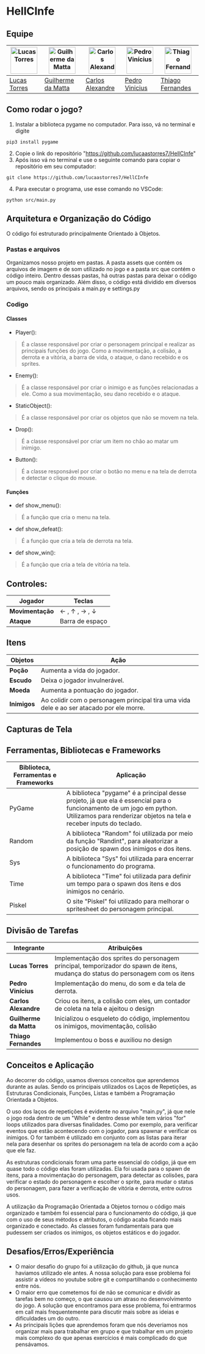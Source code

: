# HellCInfe
## Equipe
| <img src="https://avatars.githubusercontent.com/u/151575079?s=400&u=96fac0907f9100c143dc9f46242cacdf17af240f&v=4" alt="Lucas Torres" width="70" height="70"> | <img src="https://avatars.githubusercontent.com/u/92034541?v=4" alt="Guilherme da Matta" width="70" height="70"> | <img src="https://avatars.githubusercontent.com/u/141738614?v=4" alt="Carlos Alexandre" width="70" height="70"> | <img src="https://avatars.githubusercontent.com/u/82117231?v=4" alt="Pedro Vinícius" width="70" height="70"> | <img src="https://avatars.githubusercontent.com/u/165108906?v=4" alt="Thiago Fernandes" width="70" height="70"> |
| ---------------------------------------------------------------------------------------------------------------- | ------------------------------------------------------------------------------------------------------------------------- | ------------------------------------------------------------------------------------------------------------------ | ------------------------------------------------------------------------------------------------------------------ | --------------------------------------------------------------------------------------------------------------- |
| [Lucas Torres](mailto:lrts@cin.ufpe.br)                                                                         | [Guilherme da Matta](mailto:gpms@cin.ufpe.br)                                                                          | [Carlos Alexandre](mailto:cassj@cin.ufpe.br)                                                                          | [Pedro Vinicius](mailto:pvcb2@cin.ufpe.br)                                                                             | [Thiago Fernandes](mailto:tfls@cin.ufpe.br)

## Como rodar o jogo?
1. Instalar a biblioteca pygame no computador. Para isso, vá no terminal e digite
```
pip3 install pygame
```
2. Copie o link do repositório "https://github.com/lucaastorres7/HellCInfe"
3. Após isso vá no terminal e use o seguinte comando para copiar o repositório em seu computador:
```
git clone https://github.com/lucaastorres7/HellCInfe
```
4. Para executar o programa, use esse comando no VSCode:
```
python src/main.py
```

## Arquitetura e Organização do Código
O código foi estruturado principalmente Orientado à Objetos.

### Pastas e arquivos
Organizamos nosso projeto em pastas. A pasta assets que contém os arquivos de imagem e de som utilizado no jogo e a pasta src que contém o código inteiro. Dentro dessas pastas, há outras pastas para deixar o código um pouco mais organizado. Além disso, o código está dividido em diversos arquivos, sendo os principais a main.py e settings.py

### Codigo
#### Classes
- Player():
> É a classe responsável por criar o personagem principal e realizar as principais funções do jogo. Como a movimentação, a colisão, a derrota e a vitória, a barra de vida, o ataque, o dano recebido e os sprites.
- Enemy():
> É a classe responsável por criar o inimigo e as funções relacionadas a ele. Como a sua movimentação, seu dano recebido e o ataque.
- StaticObject():
>  É a classe responsável por criar os objetos que não se movem na tela.
- Drop():
> É a classe responsável por criar um item no chão ao matar um inimigo.
- Button():
> É a classe responsável por criar o botão no menu e na tela de derrota e detectar o clique do mouse.

#### Funções
- def show_menu():
> É a função que cria o menu na tela.
- def show_defeat():
> É a função que cria a tela de derrota na tela.
- def show_win():
> É a função que cria a tela de vitória na tela.

## Controles:
|    Jogador      |     Teclas    |
| ------------------- | ------------------- |
|  **Movimentação**|  &#8592; , &#8593; , &#8594; , &#8595; |
|  **Ataque** | Barra de espaço |

## Itens
|    Objetos     |     Ação    |
| ------------------- | ------------------- |
|  **Poção**|  Aumenta a vida do jogador. |
|  **Escudo** | Deixa o jogador invulnerável. |
|  **Moeda** | Aumenta a pontuação do jogador. |
|  **Inimigos** | Ao colidir com o personagem principal tira uma vida dele e ao ser atacado por ele morre. |

## Capturas de Tela

## Ferramentas, Bibliotecas e Frameworks
|      Biblioteca, Ferramentas e Frameworks      |     Aplicação     |
| ------------------- | ------------------- |
|  PyGame  |  A biblioteca "pygame" é a principal desse projeto, já que ela é essencial para o funcionamento de um jogo em python. Utilizamos para renderizar objetos na tela e receber inputs do teclado. |
|  Random  | A biblioteca "Random" foi utilizada por meio da função "Randint", para aleatorizar a posição de spawn dos inimigos e dos itens. |
|  Sys |  A biblioteca "Sys" foi utilizada para encerrar o funcionamento do programa. |
| Time | A biblioteca "Time" foi utilizada para definir um tempo para o spawn dos itens e dos inimigos no cenário. |
|  Piskel |  O site "Piskel" foi utilizado para melhorar o spritesheet do personagem principal. | 

## Divisão de Tarefas
|      Integrante      |     Atribuições     |
| ------------------- | ------------------- |
|  **Lucas Torres**| Implementação dos sprites do personagem principal, temporizador do spawn de itens, mudança do status do personagem com os itens |
|  **Pedro Vinícius** | Implementação do menu, do som e da tela de derrota.  |
|  **Carlos Alexandre** |  Criou os itens, a colisão com eles, um contador de coleta na tela e ajeitou o design  |
|  **Guilherme da Matta** |  Inicializou o esqueleto do código, implementou os inimigos, movimentação, colisão  |
|  **Thiago Fernandes** | Implementou o boss e auxiliou no design |

## Conceitos e Aplicação
Ao decorrer do código, usamos diversos conceitos que aprendemos durante as aulas. Sendo os principais utilizados os Laços de Repetições, as Estruturas Condicionais, Funções, Listas e também a Programação Orientada a Objetos.

O uso dos laços de repetições é evidente no arquivo "main.py", já que nele o jogo roda dentro de um "While" e dentro desse while tem vários "for" loops utilizados para diversas finalidades. Como por exemplo, para verificar eventos que estão acontecendo com o jogador, para spawnar e verificar os inimigos. O for também é utilizado em conjunto com as listas para iterar nela para desenhar os sprites do personagem na tela de acordo com a ação que ele faz.

As estruturas condicionais foram uma parte essencial do código, já que em quase todo o código elas foram utilizadas. Ela foi usada para o spawn de itens, para a movimentação do personagem, para detectar as colisões, para verificar o estado do personagem e escolher o sprite, para mudar o status do personagem, para fazer a verificação de vitória e derrota, entre outros usos.

A utilização da Programação Orientada a Objetos tornou o código mais organizado e também foi essencial para o funcionamento do código, já que com o uso de seus métodos e atributos, o código acaba ficando mais organizado e conectado. As classes foram fundamentais para que pudessem ser criados os inimigos, os objetos estáticos e do jogador.

## Desafios/Erros/Experiência
- O maior desafio do grupo foi a utilização do github, já que nunca haviamos utilizado ele antes. A nossa solução para esse problema foi assistir a vídeos no youtube sobre git e compartilhando o conhecimento entre nós.
- O maior erro que cometemos foi de não se comunicar e dividir as tarefas bem no começo, o que causou um atraso no desenvolvimento do jogo. A solução que encontramos para esse problema, foi entrarmos em call mais frequentemente para discutir mais sobre as ideias e dificuldades um do outro.
- As principais lições que aprendemos foram que nós deveriamos nos organizar mais para trabalhar em grupo e que trabalhar em um projeto mais complexo do que apenas exercícios é mais complicado do que pensávamos.
